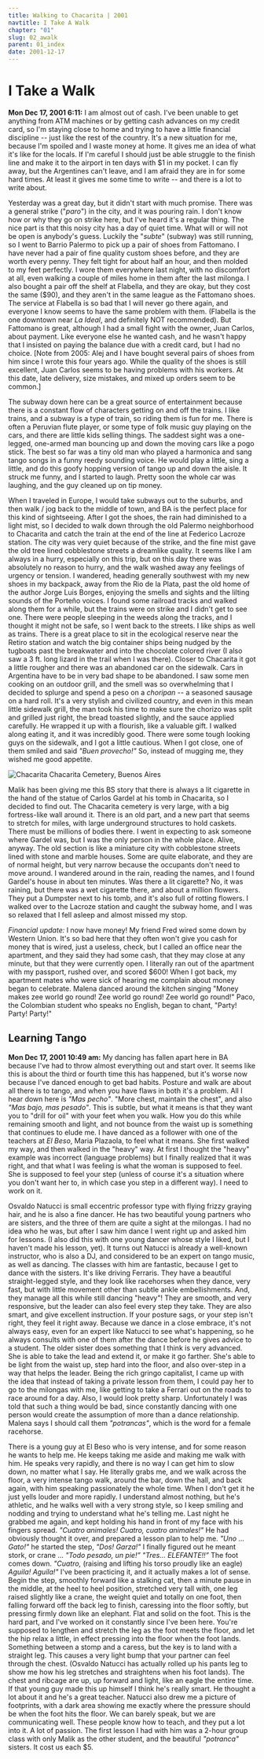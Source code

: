 ```yaml
---
title: Walking to Chacarita | 2001
navtitle: I Take A Walk
chapter: "01"
slug: 02_awalk
parent: 01_index
date: 2001-12-17
---
```


# I Take a Walk

**Mon Dec 17, 2001 6:11:**
I am almost out of cash.
I've been unable to get anything from ATM machines or by getting cash advances on my credit card, so I'm staying close to home and trying to have a little financial discipline -- just like the rest of the country.
It's a new situation for me, because I'm spoiled and I waste money at home.
It gives me an idea of what it's like for the locals.
If I'm careful I should just be able struggle to the finish line and make it to the airport in ten days with $1 in my pocket.
I can fly away, but the Argentines can't leave, and I am afraid they are in for some hard times.
At least it gives me some time to write -- and there is a lot to write about.

Yesterday was a great day, but it didn't start with much promise.
There was a general strike ("_paro_") in the city, and it was pouring rain.
I don't know how or why they go on strike here, but I've heard it's a regular thing.
The nice part is that this noisy city has a day of quiet time.
What will or will not be open is anybody's guess.
Luckily the "_subte_" (subway) was still running, so I went to Barrio Palermo to pick up a pair of shoes from Fattomano.
I have never had a pair of fine quality custom shoes before, and they are worth every penny.
They felt tight for about half an hour, and then molded to my feet perfectly.
I wore them everywhere last night, with no discomfort at all, even walking a couple of miles home in them after the last milonga.
I also bought a pair off the shelf at Flabella, and they are okay, but they cost the same ($90), and they aren't in the same league as the Fattomano shoes.
The service at Flabella is so bad that I will never go there again, and everyone I know seems to have the same problem with them.
(Flabella is the one downtown near _La Ideal_, and definitely NOT recommended).
But Fattomano is great, although I had a small fight with the owner, Juan Carlos, about payment.
Like everyone else he wanted cash, and he wasn't happy that I insisted on paying the balance due with a credit card, but I had no choice.
\[Note from 2005: Alej and I have bought several pairs of shoes from him since I wrote this four years ago.
While the quality of the shoes is still excellent, Juan Carlos seems to be having problems with his workers.
At this date, late delivery, size mistakes, and mixed up orders seem to be common.\]

The subway down here can be a great source of entertainment because there is a constant flow of characters getting on and off the trains.
I like trains, and a subway is a type of train, so riding them is fun for me.
There is often a Peruvian flute player, or some type of folk music guy playing on the cars, and there are little kids selling things.
The saddest sight was a one-legged, one-armed man bouncing up and down the moving cars like a pogo stick.
The best so far was a tiny old man who played a harmonica and sang tango songs in a funny reedy sounding voice.
He would play a little, sing a little, and do this goofy hopping version of tango up and down the aisle.
It struck me funny, and I started to laugh.
Pretty soon the whole car was laughing, and the guy cleaned up on tip money.

When I traveled in Europe, I would take subways out to the suburbs, and then walk / jog back to the middle of town, and BA is the perfect place for this kind of sightseeing.
After I got the shoes, the rain had diminished to a light mist, so I decided to walk down through the old Palermo neighborhood to Chacarita and catch the train at the end of the line at Federico Lacroze station.
The city was very quiet because of the strike, and the fine mist gave the old tree lined cobblestone streets a dreamlike quality.
It seems like I am always in a hurry, especially on this trip, but on this day there was absolutely no reason to hurry, and the walk washed away any feelings of urgency or tension.
I wandered, heading generally southwest with my new shoes in my backpack, away from the Rio de la Plata, past the old home of the author Jorge Luis Borges, enjoying the smells and sights and the lilting sounds of the Porteño voices.
I found some railroad tracks and walked along them for a while, but the trains were on strike and I didn't get to see one.
There were people sleeping in the weeds along the tracks, and I thought it might not be safe, so I went back to the streets.
I like ships as well as trains.
There is a great place to sit in the ecological reserve near the Retiro station and watch the big container ships being nudged by the tugboats past the breakwater and into the chocolate colored river
(I also saw a 3 ft. long lizard in the trail when I was there).
Closer to Chacarita it got a little rougher and there was an abandoned car on the sidewalk.
Cars in Argentina have to be in very bad shape to be abandoned.
I saw some men cooking on an outdoor grill, and the smell was so overwhelming that I decided to splurge and spend a peso on a _choripan_ -- a seasoned sausage on a hard roll.
It's a very stylish and civilized country, and even in this mean little sidewalk grill, the man took his time to make sure the chorizo was split and grilled just right, the bread toasted slightly, and the sauce applied carefully.
He wrapped it up with a flourish, like a valuable gift.
I walked along eating it, and it was incredibly good.
There were some tough looking guys on the sidewalk, and I got a little cautious.
When I got close, one of them smiled and said _"Buen provecho!"_ So, instead of mugging me, they wished me good appetite.

![Chacarita]({{site.res}}/1_pics/image002.jpg)
Chacarita Cemetery, Buenos Aires

Malik has been giving me this BS story that there is always a lit cigarette in the hand of the statue of Carlos Gardel at his tomb in Chacarita, so I decided to find out.
The Chacarita cemetery is very large, with a big fortress-like wall around it.
There is an old part, and a new part that seems to stretch for miles, with large underground structures to hold caskets.
There must be millions of bodies there.
I went in expecting to ask someone where Gardel was, but I was the only person in the whole place.
Alive, anyway.
The old section is like a miniature city with cobblestone streets lined with stone and marble houses.
Some are quite elaborate, and they are of normal height, but very narrow because the occupants don't need to move around.
I wandered around in the rain, reading the names, and I found Gardel's house in about ten minutes.
Was there a lit cigarette? No, it was raining, but there was a wet cigarette there, and about a million flowers.
They put a Dumpster next to his tomb, and it's also full of rotting flowers.
I walked over to the Lacroze station and caught the subway home, and I was so relaxed that I fell asleep and almost missed my stop.

_Financial update:_
I now have money!
My friend Fred wired some down by Western Union.
It's so bad here that they often won't give you cash for money that is wired, just a useless, check, but I called an office near the apartment, and they said they had some cash, that they may close at any minute, but that they were currently open.
I literally ran out of the apartment with my passport, rushed over, and scored $600!
When I got back, my apartment mates who were sick of hearing me complain about money began to celebrate.
Malena danced around the kitchen singing "Money makes zee world go round! Zee world go round! Zee world go round!"
Paco, the Colombian student who speaks no English, began to chant, "Party! Party! Party!"

## Learning Tango

**Mon Dec 17, 2001 10:49 am:**
My dancing has fallen apart here in BA because I've had to throw almost everything out and start over.
It seems like this is about the third or fourth time this has happened, but it's worse now because I've danced enough to get bad habits.
Posture and walk are about all there is to tango, and when you have flaws in both it's a problem.
All I hear down here is _"Mas pecho"_.
"More chest, maintain the chest", and also _"Mas bajo, mas pesado"_.
This is subtle, but what it means is that they want you to "drill for oil" with your feet when you walk.
How you do this while remaining smooth and light, and not bounce from the waist up is something that continues to elude me.
I have danced as a follower with one of the teachers at _El Beso_, Maria Plazaola, to feel what it means.
She first walked my way, and then walked in the "heavy" way.
At first I thought the "heavy" example was incorrect (language problems) but I finally realized that it was right, and that what I was feeling is what the woman is supposed to feel.
She is supposed to feel your step (unless of course it's a situation where you don't want her to, in which case you step in a different way).
I need to work on it.

Osvaldo Natucci is small eccentric professor type with flying frizzy graying hair, and he is also a fine dancer.
He has two beautiful young partners who are sisters, and the three of them are quite a sight at the milongas.
I had no idea who he was, but after I saw him dance I went right up and asked him for lessons.
(I also did this with one young dancer whose style I liked, but I haven't made his lesson, yet).
It turns out Natucci is already a well-known instructor, who is also a DJ, and considered to be an expert on tango music, as well as dancing.
The classes with him are fantastic, because I get to dance with the sisters.
It's like driving Ferraris.
They have a beautiful straight-legged style, and they look like racehorses when they dance, very fast, but with little movement other than subtle ankle embellishments.
And, they manage all this while still dancing "heavy"!
They are smooth, and very responsive, but the leader can also feel every step they take.
They are also smart, and give excellent instruction.
If your posture sags, or your step isn't right, they feel it right away.
Because we dance in a close embrace, it's not always easy, even for an expert like Natucci to see what's happening, so he always consults with one of them after the dance before he gives advice to a student.
The older sister does something that I think is very advanced.
She is able to take the lead and extend it, or make it go farther.
She's able to be light from the waist up, step hard into the floor, and also over-step in a way that helps the leader.
Being the rich gringo capitalist, I came up with the idea that instead of taking a private lesson from them, I could pay her to go to the milongas with me, like getting to take a Ferrari out on the roads to race around for a day.
Also, I would look pretty sharp.
Unfortunately I was told that such a thing would be bad, since constantly dancing with one person would create the assumption of more than a dance relationship.
Malena says I should call them _"potrancas"_, which is the word for a female racehorse.

There is a young guy at El Beso who is very intense, and for some reason he wants to help me.
He keeps taking me aside and making me walk with him.
He speaks very rapidly, and there is no way I can get him to slow down, no matter what I say.
He literally grabs me, and we walk across the floor, a very intense tango walk, around the bar, down the hall, and back again, with him speaking passionately the whole time.
When I don't get it he just yells louder and more rapidly.
I understand almost nothing, but he's athletic, and he walks well with a very strong style, so I keep smiling and nodding and trying to understand what he's telling me.
Last night he grabbed me again, and kept holding his hand in front of my face with his fingers spread.
_"Cuatro animales! Cuatro, cuatro animales!"_
He had obviously thought it over, and prepared a lesson plan to help me.
_"Uno ... Gato!"_ he started the step, _"Dos! Garza!"_
I finally figured out he meant stork, or crane ...
_"Todo pesado, un pie!”_
_"Tres... ELEFANTE!!”_
The foot comes down.
_"Cuatro,_ (raising and lifting his torso proudly like an eagle)
_Aguila! Aguila!"_
I've been practicing it, and it actually makes a lot of sense.
Begin the step, smoothly forward like a stalking cat, then a minute pause in the middle, at the heel to heel position, stretched very tall with, one leg raised slightly like a crane, the weight quiet and totally on one foot, then falling forward off the back leg to finish, caressing into the floor softly, but pressing firmly down like an elephant.
Flat and solid on the foot.
This is the hard part, and I've worked on it constantly since I've been here.
You're supposed to lengthen and stretch the leg as the foot meets the floor, and let the hip relax a little, in effect pressing into the floor when the foot lands.
Something between a stomp and a caress, but the key is to land with a straight leg.
This causes a very light bump that your partner can feel through the chest.
(Osvaldo Natucci has actually rolled up his pants leg to show me how his leg stretches and straightens when his foot lands).
The chest and ribcage are up, up forward and light, like an eagle the entire time.
If that young guy made this up himself I think he's really smart.
He thought a lot about it and he's a great teacher.
Natucci also drew me a picture of footprints, with a dark area showing me exactly where the pressure should be when the foot hits the floor.
We can barely speak, but we are communicating well.
These people know how to teach, and they put a lot into it.
A lot of passion. The first lesson I had with him was a 2-hour group class with only Malik as the other student, and the beautiful _"potranca"_ sisters.
It cost us each $5.

